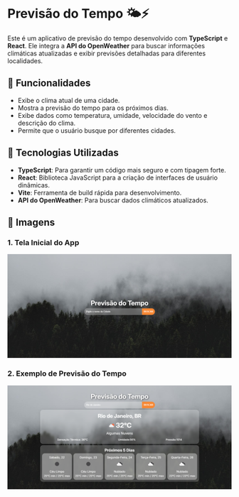 # Previsão do Tempo 🌤️⚡

Este é um aplicativo de previsão do tempo desenvolvido com **TypeScript** e **React**. Ele integra a **API do OpenWeather** para buscar informações climáticas atualizadas e exibir previsões detalhadas para diferentes localidades.

## 📱 Funcionalidades

- Exibe o clima atual de uma cidade.
- Mostra a previsão do tempo para os próximos dias.
- Exibe dados como temperatura, umidade, velocidade do vento e descrição do clima.
- Permite que o usuário busque por diferentes cidades.

## 🚀 Tecnologias Utilizadas

- **TypeScript**: Para garantir um código mais seguro e com tipagem forte.
- **React**: Biblioteca JavaScript para a criação de interfaces de usuário dinâmicas.
- **Vite**: Ferramenta de build rápida para desenvolvimento.
- **API do OpenWeather**: Para buscar dados climáticos atualizados.

## 📸 Imagens

### 1. Tela Inicial do App

![Tela Inicial](./prints/tela-inicial.png)

### 2. Exemplo de Previsão do Tempo

![Previsão do Tempo](./prints/prev-tempo.png)
